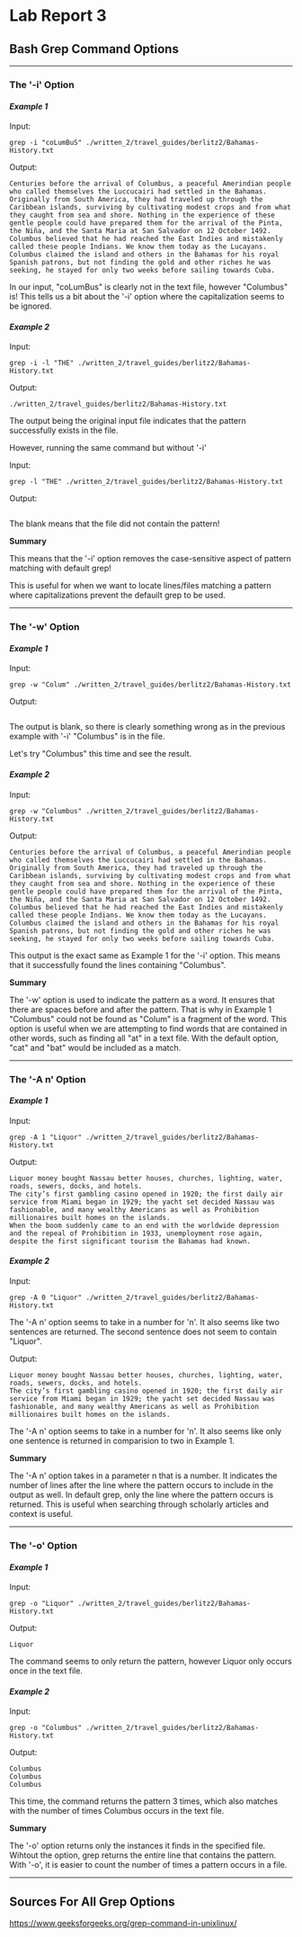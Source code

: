# Lab Report 3

## Bash Grep Command Options
---
### The '-i' Option
#### *Example 1*
Input:
```
grep -i "coLumBuS" ./written_2/travel_guides/berlitz2/Bahamas-History.txt
```

Output:
```
Centuries before the arrival of Columbus, a peaceful Amerindian people who called themselves the Luccucairi had settled in the Bahamas. 
Originally from South America, they had traveled up through the Caribbean islands, surviving by cultivating modest crops and from what they caught from sea and shore. Nothing in the experience of these gentle people could have prepared them for the arrival of the Pinta, the Niña, and the Santa Maria at San Salvador on 12 October 1492. 
Columbus believed that he had reached the East Indies and mistakenly called these people Indians. We know them today as the Lucayans. 
Columbus claimed the island and others in the Bahamas for his royal 
Spanish patrons, but not finding the gold and other riches he was seeking, he stayed for only two weeks before sailing towards Cuba.
```

In our input, "coLumBus" is clearly not in the text file, however "Columbus" is! This tells us a bit about the '-i' option where the capitalization seems to be ignored.

#### *Example 2*
Input:
```
grep -i -l "THE" ./written_2/travel_guides/berlitz2/Bahamas-History.txt
```

Output:
```
./written_2/travel_guides/berlitz2/Bahamas-History.txt
```

The output being the original input file indicates that the pattern successfully exists in the file.


However, running the same command but without '-i'

Input:
```
grep -l "THE" ./written_2/travel_guides/berlitz2/Bahamas-History.txt
```

Output:
```

```

The blank means that the file did not contain the pattern!

**Summary**

This means that the '-i' option removes the case-sensitive aspect of pattern matching with default grep! 

This is useful for when we want to locate lines/files matching a pattern where capitalizations prevent the defauilt grep to be used.

---
### The '-w' Option
#### *Example 1*
Input:
```
grep -w "Colum" ./written_2/travel_guides/berlitz2/Bahamas-History.txt
```
Output:
```

```
The output is blank, so there is clearly something wrong as in the previous example with '-i' "Columbus" is in the file.

Let's try "Columbus" this time and see the result.

#### *Example 2*
Input:
```
grep -w "Columbus" ./written_2/travel_guides/berlitz2/Bahamas-History.txt
```
Output:
```
Centuries before the arrival of Columbus, a peaceful Amerindian people who called themselves the Luccucairi had settled in the Bahamas. 
Originally from South America, they had traveled up through the Caribbean islands, surviving by cultivating modest crops and from what they caught from sea and shore. Nothing in the experience of these gentle people could have prepared them for the arrival of the Pinta, the Niña, and the Santa Maria at San Salvador on 12 October 1492. 
Columbus believed that he had reached the East Indies and mistakenly called these people Indians. We know them today as the Lucayans. 
Columbus claimed the island and others in the Bahamas for his royal 
Spanish patrons, but not finding the gold and other riches he was seeking, he stayed for only two weeks before sailing towards Cuba.
```

This output is the exact same as Example 1 for the '-i' option.
This means that it successfully found the lines containing "Columbus".

**Summary**

The '-w' option is used to indicate the pattern as a word. It ensures that there are spaces before and after the pattern. That is why in Example 1 "Columbus" could not be found as "Colum" is a fragment of the word. This option is useful when we are attempting to find words that are contained in other words, such as finding all "at" in a text file. With the default option, "cat" and "bat" would be included as a match.

---
### The '-A n' Option
#### *Example 1*
Input:
```
grep -A 1 "Liquor" ./written_2/travel_guides/berlitz2/Bahamas-History.txt
```
Output:
```
Liquor money bought Nassau better houses, churches, lighting, water, roads, sewers, docks, and hotels. 
The city’s first gambling casino opened in 1920; the first daily air service from Miami began in 1929; the yacht set decided Nassau was fashionable, and many wealthy Americans as well as Prohibition millionaires built homes on the islands.
When the boom suddenly came to an end with the worldwide depression and the repeal of Prohibition in 1933, unemployment rose again, despite the first significant tourism the Bahamas had known.
```

#### *Example 2*
Input:
```
grep -A 0 "Liquor" ./written_2/travel_guides/berlitz2/Bahamas-History.txt
```
The '-A n' option seems to take in a number for 'n'. It also seems like two sentences are returned. The second sentence does not seem to contain "Liquor".

Output:
```
Liquor money bought Nassau better houses, churches, lighting, water, roads, sewers, docks, and hotels. 
The city’s first gambling casino opened in 1920; the first daily air service from Miami began in 1929; the yacht set decided Nassau was fashionable, and many wealthy Americans as well as Prohibition millionaires built homes on the islands.
```
The '-A n' option seems to take in a number for 'n'. It also seems like only one sentence is returned in comparision to two in Example 1.

**Summary**

The '-A n' option takes in a parameter n that is a number. It indicates the number of lines after the line where the pattern occurs to include in the output as well. In default grep, only the line where the pattern occurs is returned. This is useful when searching through scholarly articles and context is useful.

---
### The '-o' Option
#### *Example 1*
Input:
```
grep -o "Liquor" ./written_2/travel_guides/berlitz2/Bahamas-History.txt                                                    
```
Output:
```
Liquor
```
The command seems to only return the pattern, however Liquor only occurs once in the text file.

#### *Example 2*
Input:
```
grep -o "Columbus" ./written_2/travel_guides/berlitz2/Bahamas-History.txt
```
Output:
```
Columbus
Columbus
Columbus
```
This time, the command returns the pattern 3 times, which also matches with the number of times Columbus occurs in the text file.


**Summary**

The '-o' option returns only the instances it finds in the specified file. Wihtout the option, grep returns the entire line that contains the pattern. With '-o', it is easier to count the number of times a pattern occurs in a file.

---
## Sources For All Grep Options
https://www.geeksforgeeks.org/grep-command-in-unixlinux/
